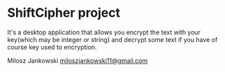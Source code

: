ShiftCipher project
===================
It's a desktop application that allows you encrypt the text with your key(which may be integer or string) and decrypt some text if you have of course key used to encryption.

Milosz Jankowski
miloszjankowski11@gmail.com
